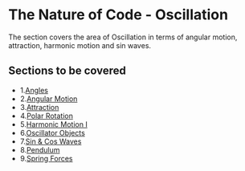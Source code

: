 # The Nature of Code - Oscillation

The section covers the area of Oscillation in terms of angular motion, attraction, harmonic motion and sin waves.

## Sections to be covered
- 1.[Angles](01_Angles/)
- 2.[Angular Motion](02_Angular_Motion/)
- 3.[Attraction](03_Attraction/)
- 4.[Polar Rotation](04_Polar_Cartesian/)
- 5.[Harmonic Motion I](05_Harmonic_Motion/)
- 6.[Oscillator Objects](06_Oscillator_Objects/)
- 7.[Sin & Cos Waves](07_Waves/)
- 8.[Pendulum](08_Pendulum)
- 9.[Spring Forces](09_Spring_Forces)
